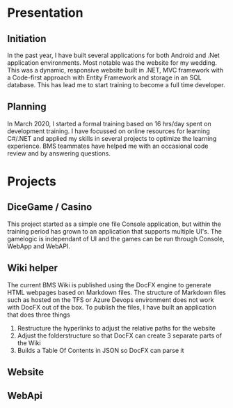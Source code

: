 # Presentation

## Initiation 
In the past year, I have built several applications for both Android and .Net application environments. Most notable was the website for my wedding. This was a dynamic, responsive website built in .NET, MVC framework with a Code-first approach with Entity Framework and storage in an SQL database. This has lead me to start training to become a full time developer.

## Planning
In March 2020, I started a formal training based on 16 hrs/day spent on development training. I have focussed on online resources for learning C#/.NET and applied my skills in several projects to optimize the learning experience. BMS teammates have helped me with an occasional code review and by answering questions. 


# Projects
## DiceGame / Casino
This project started as a simple one file Console application, but within the training period has grown to an application that supports multiple UI's. The gamelogic is independant of UI and the games can be run through Console, WebApp and WebAPI.

## Wiki helper
The current BMS Wiki is published using the DocFX engine to generate HTML webpages based on Markdown files. The structure of Markdown files such as hosted on the TFS or Azure Devops environment does not work with DocFX out of the box. To publish the files, I have built an application that does three things
1) Restructure the hyperlinks to adjust the relative paths for the website
2) Adjust the folderstructure so that DocFX can create 3 separate parts of the Wiki
3) Builds a Table Of Contents in JSON so DocFX can parse it


## Website 

## WebApi 

